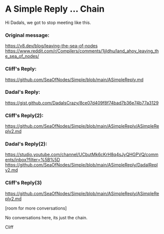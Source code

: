 # A Simple Reply ... Chain

Hi Dadals, we got to stop meeting like this.

### Original message:

https://v8.dev/blog/leaving-the-sea-of-nodes
https://www.reddit.com/r/Compilers/comments/1jjldhu/land_ahoy_leaving_the_sea_of_nodes/

### Cliff's Reply:

https://github.com/SeaOfNodes/Simple/blob/main/ASimpleReply.md

### Dadal's Reply:

https://gist.github.com/DadaIsCrazy/8ce07d409f8f74bad7b36e74b77a3129

### Cliff's Reply(2):

https://github.com/SeaOfNodes/Simple/blob/main/ASimpleReply/ASimpleReply2.md

### Dadal's Reply(2):

https://studio.youtube.com/channel/UCbutMk6cKrH8q4sJyQHGPVQ/comments/inbox?filter=%5B%5D
https://github.com/SeaOfNodes/Simple/blob/main/ASimpleReply/DadalReply2.md


### Cliff's Reply(3)

https://github.com/SeaOfNodes/Simple/blob/main/ASimpleReply/ASimpleReply2.md




[room for more conversations]

No conversations here, its just the chain.

Cliff

